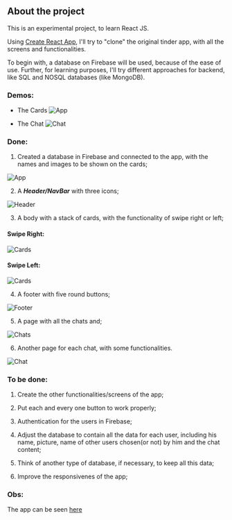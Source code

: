 ## About the project

This is an experimental project, to learn React JS.

Using [Create React App](https://github.com/facebook/create-react-app), I'll try to "clone" the original tinder app, with all the screens and functionalities.

To begin with, a database on Firebase will be used, because of the ease of use. Further, for learning purposes, I'll try different approaches for backend, like SQL and NOSQL databases (like MongoDB).

### Demos:
- The Cards
![App](Demos/tinderDemo.gif)

- The Chat
![Chat](Demos/Chat.gif)

### Done: 
1. Created a database in Firebase and connected to the app, with the names and images to be shown on the cards;

![App](Pictures/App.jpg)

2. A ***Header/NavBar*** with three icons;

![Header](Pictures/Header.jpg)

3. A body with a stack of cards, with the functionality of swipe right or left;

#### Swipe Right:
![Cards](Pictures/Cards.jpg)

#### Swipe Left:
![Cards](Pictures/CardsLeft.jpg)

4. A footer with five round buttons;

![Footer](Pictures/Footer.jpg)

5. A page with all the chats and;

![Chats](Pictures/Chats.jpg)

6. Another page for each chat, with some functionalities.

![Chat](Pictures/Chat.jpg)


### To be done:
1. Create the other functionalities/screens of the app;

2. Put each and every one button to work properly;

2. Authentication for the users in Firebase;

3. Adjust the database to contain all the data for each user, including his name, picture, name of other users chosen(or not) by him and the chat content;

4. Think of another type of database, if necessary, to keep all this data;

5. Improve the responsivenes of the app;


### Obs:
The app can be seen [here](https://tinder-clone-c1a91.web.app)


